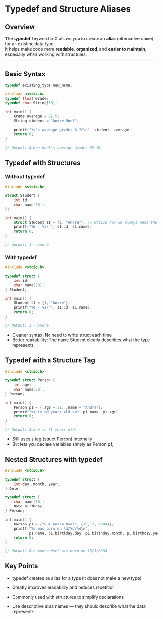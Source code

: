# Typedef and Structure Aliases

## Overview

The **typedef** keyword in C allows you to create an **alias** (alternative name) for an existing data type.  
It helps make code more **readable**, **organized**, and **easier to maintain**, especially when working with structures.

---

## Basic Syntax

```c
typedef existing_type new_name;

#include <stdio.h>
typedef float Grade;
typedef char String[50];

int main() {
    Grade average = 92.5;
    String student = "Andre Noel";

    printf("%s's average grade: %.2f\n", student, average);
    return 0;
}

// Output: Andre Noel's average grade: 92.50

```

## Typedef with Structures

### Without typedef
```c
#include <stdio.h>

struct Student {
    int id;
    char name[20];
};

int main() {
    struct Student s1 = {1, "Andre"}; // Notice how we always need the struct keyword
    printf("%d - %s\n", s1.id, s1.name);
    return 0;
}

// Output: 1 - Andre

```

### With typedef
```c
#include <stdio.h>

typedef struct {
    int id;
    char name[20];
} Student;

int main() {
    Student s1 = {1, "Andre"};
    printf("%d - %s\n", s1.id, s1.name);
    return 0;
}

// Output: 1 - Andre

```
- Cleaner syntax: No need to write struct each time
- Better readability: The name Student clearly describes what the type represents

## Typedef with a Structure Tag
```c
#include <stdio.h>

typedef struct Person {
    int age;
    char name[50];
} Person;

int main() {
    Person p1 = {.age = 21, .name = "Andre"};
    printf("%s is %d years old.\n", p1.name, p1.age);
    return 0;
}

// Output: Andre is 21 years old.

```
- Still uses a tag (struct Person) internally
- But lets you declare variables simply as Person p1;

## Nested Structures with typedef
```c
#include <stdio.h>

typedef struct {
    int day, month, year;
} Date;

typedef struct {
    char name[50];
    Date birthday;
} Person;

int main() {
    Person p1 = {"Guz Andre Noel", {15, 3, 2004}};
    printf("%s was born on %d/%d/%d\n",
           p1.name, p1.birthday.day, p1.birthday.month, p1.birthday.year);
    return 0;
}

// Output: Guz Andre Noel was born on 15/3/2004

```

## Key Points

- typedef creates an alias for a type (it does not make a new type)

- Greatly improves readability and reduces repetition

- Commonly used with structures to simplify declarations

- Use descriptive alias names — they should describe what the data represents